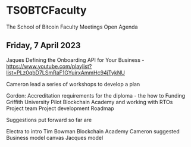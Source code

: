 # TSOBTCFaculty

The School of Bitcoin Faculty Meetings Open Agenda

Friday, 7 April 2023
------------------------------------------------------------------------------------------------------------------------------------------------------------------------

Jaques Defining the Onboarding API for Your Business - https://www.youtube.com/playlist?list=PLz0qbD7LSmRaF1GYuirxAmmHc94jTykNU

Cameron lead a series of workshops to develop a plan 

Gordon: Accreditation requirements for the diploma - the how to 
Funding 
Griffith University Pilot 
Blockchain Academy and working with RTOs \
Project team 
Project development 
Roadmap 

Suggestions put forward so far are 

Electra to intro Tim Bowman Blockchain Academy 
Cameron suggested Business model canvas 
Jacques model 